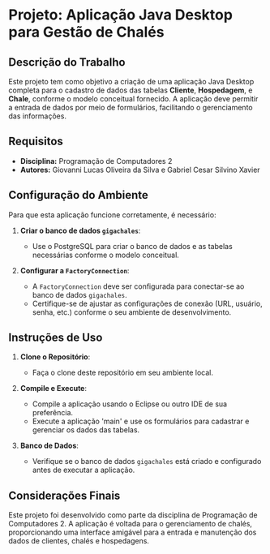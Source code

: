 # Projeto: Aplicação Java Desktop para Gestão de Chalés

## Descrição do Trabalho

Este projeto tem como objetivo a criação de uma aplicação Java Desktop completa para o cadastro de dados das tabelas **Cliente**, **Hospedagem**, e **Chale**, conforme o modelo conceitual fornecido. A aplicação deve permitir a entrada de dados por meio de formulários, facilitando o gerenciamento das informações.

## Requisitos

- **Disciplina:** Programação de Computadores 2
- **Autores:** Giovanni Lucas Oliveira da Silva e Gabriel Cesar Silvino Xavier

## Configuração do Ambiente

Para que esta aplicação funcione corretamente, é necessário:

1. **Criar o banco de dados `gigachales`**:
   - Use o PostgreSQL para criar o banco de dados e as tabelas necessárias conforme o modelo conceitual.

2. **Configurar a `FactoryConnection`**:
   - A `FactoryConnection` deve ser configurada para conectar-se ao banco de dados `gigachales`.
   - Certifique-se de ajustar as configurações de conexão (URL, usuário, senha, etc.) conforme o seu ambiente de desenvolvimento.

## Instruções de Uso

1. **Clone o Repositório**:
   - Faça o clone deste repositório em seu ambiente local.

2. **Compile e Execute**:
   - Compile a aplicação usando o Eclipse ou outro IDE de sua preferência.
   - Execute a aplicação 'main' e use os formulários para cadastrar e gerenciar os dados das tabelas.

3. **Banco de Dados**:
   - Verifique se o banco de dados `gigachales` está criado e configurado antes de executar a aplicação.

## Considerações Finais

Este projeto foi desenvolvido como parte da disciplina de Programação de Computadores 2. A aplicação é voltada para o gerenciamento de chalés, proporcionando uma interface amigável para a entrada e manutenção dos dados de clientes, chalés e hospedagens.

